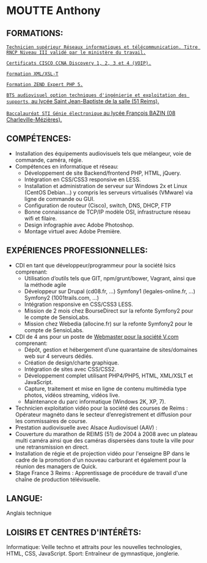 # MOUTTE Anthony

## FORMATIONS:

[`Technicien supérieur Réseaux informatiques et télécommunication. Titre RNCP Niveau III validé par le ministère du travail.`](formations/05-reseaux-informatique-telecom.md)

[`Certificats CISCO CCNA Discovery 1, 2, 3 et 4 (VOIP).`](formations/05-reseaux-informatique-telecom.md)

[`Formation XML/XSL-T`](formations/04-xsl.md)

[`Formation ZEND Expert PHP 5.`](formations/03-php-expert.md)

[`BTS audiovisuel option techniques d'ingénierie et exploitation des supports`, au lycée Saint Jean-Baptiste de la salle (51 Reims).](formations/02-bts.md)

[`Baccalauréat STI Génie électronique` au lycée François BAZIN (08 Charleville-Mézières).](formations/01-baccalaureat.md)

## COMPÉTENCES:

 - Installation des équipements audiovisuels tels que mélangeur, voie de commande, caméra, régie.
 - Compétences en informatique et réseau:
   - Développement de site Backend/frontend PHP, HTML, jQuery.
   - Intégration en CSS/CSS3 responsive en LESS.
   - Installation et administration de serveur sur Windows 2x et Linux (CentOS Debian...) y compris les serveurs virtualisés (VMware) via ligne de commande ou GUI.
   - Configuration de routeur (Cisco), switch, DNS, DHCP, FTP
   - Bonne connaissance de TCP/IP modèle OSI, infrastructure réseau wifi et filaire.
   - Design infographie avec Adobe Photoshop.
   - Montage virtuel avec Adobe Première.
   
## EXPÉRIENCES PROFESSIONNELLES:

 - CDI en tant que développeur/programmeur pour la société Isics comprenant:
   - Utilisation d’outils tels que GIT, npm/grunt/bower, Vagrant, ainsi que la méthode agile
   - Développeur  sur Drupal (cd08.fr, ...) Symfony1 (legales-online.fr, ...) Symfony2 (1001trails.com, ...)
   - Intégration responsive en CSS/CSS3 LESS.   
   - Mission de 2 mois chez BourseDirect sur la refonte Symfony2 pour le compte de SensioLabs.
   - Mission chez Webedia (allocine.fr) sur la refonte Symfony2 pour le compte de SensioLabs.
 - CDI de 4 ans pour un poste de [Webmaster pour la société V.com](experiences/02-v.communications.md) comprenant:
   - Dépôt, gestion et hébergement d’une quarantaine de sites/domaines web sur 4 serveurs dédiés.
   - Création de design/charte graphique.
   - Intégration de sites avec CSS/CSS2.
   - Développement complet utilisant PHP4/PHP5, HTML, XML/XSLT et JavaScript.
   - Capture, traitement et mise en ligne de contenu multimédia type photos, vidéos streaming, vidéos live.
   - Maintenance du parc informatique (Windows 2K, XP, 7).
 - Technicien exploitation vidéo pour la société des courses de Reims : Opérateur magnéto dans le secteur d’enregistrement et diffusion pour les commissaires de course.
 - Prestation audiovisuelle avec Alsace Audiovisuel (AAV) :
 - Couverture du marathon de REIMS (51) de 2004 à 2008 avec un plateau multi caméra ainsi que des caméras dispersées dans toute la ville pour une retransmission en direct.
 - Installation de régie et de projection vidéo pour l'enseigne BP dans le cadre de la promotion d'un nouveau carburant et également pour la réunion des managers de Quick.
 - Stage France 3 Reims : Apprentissage de procédure de travail d'une chaîne de production télévisuelle.

## LANGUE:

Anglais technique

## LOISIRS ET CENTRES D'INTÉRÊTS:

Informatique: Veille techno et attraits pour les nouvelles technologies, HTML, CSS, JavaScript.
Sport: Entraîneur de gymnastique, jonglerie.
